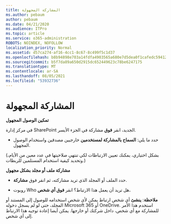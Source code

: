 ```yaml
---
title: المشاركة المجهولة
ms.author: pebaum
author: pebaum
ms.date: 04/21/2020
ms.audience: ITPro
ms.topic: article
ms.service: o365-administration
ROBOTS: NOINDEX, NOFOLLOW
localization_priority: Normal
ms.assetid: d57ca274-af16-4cc1-8c67-8c499f5c1d37
ms.openlocfilehash: b8b94898e703a14fdfa4903565a680e7d5dea0f1cafedc59412d425b4ff9bbb2
ms.sourcegitcommit: b5f7da89a650d2915dc652449623c78be6247175
ms.translationtype: MT
ms.contentlocale: ar-SA
ms.lasthandoff: 08/05/2021
ms.locfileid: "53932736"
---
```

# <a name="anonymous-sharing"></a>المشاركة المجهولة

 **تمكين الوصول المجهول**
  
في مركز إدارة SharePoint الجديد، انقر **فوق** مشاركة في الجزء الأيسر. 
  
- حدد ما يلي: **السماح بالمشاركة لمستخدمين** خارجيين مصدقين واستخدام الوصول المجهول.
  
(بشكل اختياري، يمكنك تعيين الارتباطات لكي تنتهي صلاحيتها في عدد معين من الأيام، وتحديد كيفية استخدام المستلمين للربطات.)
    
 **مشاركة ملف أو مجلد بشكل مجهول**
  
- حدد الملف أو المجلد الذي تريد مشاركته، ثم انقر فوق **مشاركة**. 
    
- روبوت Who هل تريد أن يعمل هذا الارتباط؟ انقر **فوق أي شخص.**
  
 **ملاحظة**: **ينشئ** أي شخص ارتباط يمكن لأي شخص استخدامه للوصول إلى المستند أو المجلد، حتى لو لم يسجل دخوله Microsoft 365 أو OneDrive. استخدم هذا الأمر للمشاركة مع أي شخص، داخل شركتك أو خارجها. يمكن أيضا إعادة توجيه هذا الارتباط إلى أي شخص. 
    

